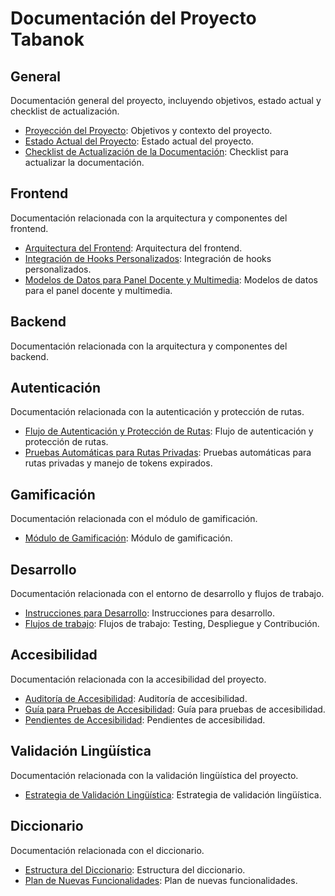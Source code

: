 # Documentación del Proyecto Tabanok

## General
Documentación general del proyecto, incluyendo objetivos, estado actual y checklist de actualización.
*   [Proyección del Proyecto](ProyeccionProyecto.md): Objetivos y contexto del proyecto.
*   [Estado Actual del Proyecto](EstadoProyecto.md): Estado actual del proyecto.
*   [Checklist de Actualización de la Documentación](DocumentationUpdateChecklist.md): Checklist para actualizar la documentación.

## Frontend
Documentación relacionada con la arquitectura y componentes del frontend.
*   [Arquitectura del Frontend](Frontend-Arquitectura.md): Arquitectura del frontend.
*   [Integración de Hooks Personalizados](IntegracionHooksPersonalizados.md): Integración de hooks personalizados.
*   [Modelos de Datos para Panel Docente y Multimedia](ModelosDatosPanelDocenteMultimedia.md): Modelos de datos para el panel docente y multimedia.

## Backend
Documentación relacionada con la arquitectura y componentes del backend.

## Autenticación
Documentación relacionada con la autenticación y protección de rutas.
*   [Flujo de Autenticación y Protección de Rutas](Autenticacion.md): Flujo de autenticación y protección de rutas.
*   [Pruebas Automáticas para Rutas Privadas](PruebasAutomaticasRutasPrivadasManejoTokensExpirados.md): Pruebas automáticas para rutas privadas y manejo de tokens expirados.

## Gamificación
Documentación relacionada con el módulo de gamificación.
*   [Módulo de Gamificación](Gamificacion.md): Módulo de gamificación.

## Desarrollo
Documentación relacionada con el entorno de desarrollo y flujos de trabajo.
*   [Instrucciones para Desarrollo](InstruccionesDesarrollo.md): Instrucciones para desarrollo.
*   [Flujos de trabajo](Flujos.md): Flujos de trabajo: Testing, Despliegue y Contribución.

## Accesibilidad
Documentación relacionada con la accesibilidad del proyecto.
*   [Auditoría de Accesibilidad](Accesibilidad.md): Auditoría de accesibilidad.
*   [Guía para Pruebas de Accesibilidad](Accesibilidad-Pruebas.md): Guía para pruebas de accesibilidad.
*   [Pendientes de Accesibilidad](Pendientes.md): Pendientes de accesibilidad.

## Validación Lingüística
Documentación relacionada con la validación lingüística del proyecto.
*   [Estrategia de Validación Lingüística](ValidacionLingüistica.md): Estrategia de validación lingüística.

## Diccionario
Documentación relacionada con el diccionario.
*   [Estructura del Diccionario](EstructuraDiccionario.md): Estructura del diccionario.
*   [Plan de Nuevas Funcionalidades](PlanNuevasFuncionalidades.md): Plan de nuevas funcionalidades.
